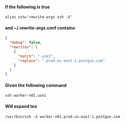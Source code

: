 #### If the following is true
```
alias ssh='rewrite-args ssh -X'
```

#### and ~/.rewrite-args.conf contains
```json
{
  "debug": false,
  "rewrites": [
    {
      "match": ".use1",
      "replace": ".prod.us-east-1.postgun.com"
    }
  ]
}
```

#### Given the following command
```
ssh worker-n01.use1
```

#### Will expand too
```
/usr/bin/ssh -X worker-n01.prod.us-east-1.postgun.com
```
